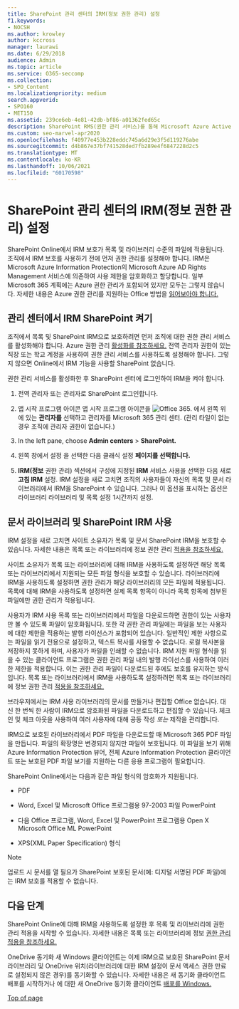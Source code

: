 ```yaml
---
title: SharePoint 관리 센터의 IRM(정보 권한 관리) 설정
f1.keywords:
- NOCSH
ms.author: krowley
author: kccross
manager: laurawi
ms.date: 6/29/2018
audience: Admin
ms.topic: article
ms.service: O365-seccomp
ms.collection:
- SPO_Content
ms.localizationpriority: medium
search.appverid:
- SPO160
- MET150
ms.assetid: 239ce6eb-4e81-42db-bf86-a01362fed65c
description: SharePoint RMS(권한 관리 서비스)를 통해 Microsoft Azure Active Directory 온라인 IRM을 사용하여 SharePoint 라이브러리를 보호하는 방법을 알아보습니다.
ms.custom: seo-marvel-apr2020
ms.openlocfilehash: f40977e453b228eddc745a6d29e3f5d119276abe
ms.sourcegitcommit: d4b867e37bf741528ded7fb289e4f6847228d2c5
ms.translationtype: MT
ms.contentlocale: ko-KR
ms.lasthandoff: 10/06/2021
ms.locfileid: "60170598"
---
```

# <a name="set-up-information-rights-management-irm-in-sharepoint-admin-center"></a>SharePoint 관리 센터의 IRM(정보 권한 관리) 설정

SharePoint Online에서 IRM 보호가 목록 및 라이브러리 수준의 파일에 적용됩니다. 조직에서 IRM 보호를 사용하기 전에 먼저 권한 관리를 설정해야 합니다. IRM은 Microsoft Azure Information Protection의 Microsoft Azure AD Rights Management 서비스에 의존하여 사용 제한을 암호화하고 할당합니다. 일부 Microsoft 365 계획에는 Azure 권한 관리가 포함되어 있지만 모두는 그렇지 않습니다. 자세한 내용은 Azure 권한 관리를 지원하는 Office 방법을 [읽어보아야 합니다.](/azure/information-protection/understand-explore/office-apps-services-support)
  
## <a name="turn-on-irm-service-using-sharepoint-admin-center"></a>관리 센터에서 IRM SharePoint 켜기

조직에서 목록 및 SharePoint IRM으로 보호하려면 먼저 조직에 대한 권한 관리 서비스를 활성화해야 합니다. Azure 권한 관리 [활성화를 참조하세요.](/information-protection/deploy-use/activate-service) 전역 관리자 권한이 있는 직장 또는 학교 계정을 사용하여 권한 관리 서비스를 사용하도록 설정해야 합니다. 그렇지 않으면 Online에서 IRM 기능을 사용할 SharePoint 없습니다.
  
권한 관리 서비스를 활성화한 후 SharePoint 센터에 로그인하여 IRM을 켜야 합니다.
  
1. 전역 관리자 또는 관리자로 SharePoint 로그인합니다.
    
2. 앱 시작 프로그램 아이콘 앱 시작 프로그램 아이콘을 ![ Office 365.](../media/e5aee650-c566-4100-aaad-4cc2355d909f.png) 에서 왼쪽 위에 있는 **관리자를** 선택하고 관리자를 Microsoft 365 관리 센터. (관리 타일이 없는 경우 조직에 관리자 권한이 없습니다.) 
    
3. In the left pane, choose **Admin centers** \> **SharePoint.**
    
4. 왼쪽 창에서 설정 을 선택한 다음 클래식 설정 **페이지를 선택합니다.**
    
5. **IRM(정보** 권한 관리) 섹션에서 구성에 지정된 **IRM** 서비스 사용을 선택한 다음 새로 **고침 IRM** 설정. IRM 설정을 새로 고치면 조직의 사용자들이 자신의 목록 및 문서 라이브러리에서 IRM을 SharePoint 수 있습니다. 그러나 이 옵션을 표시하는 옵션은 라이브러리 라이브러리 및 목록 설정 1시간까지 설정.
    
## <a name="irm-enable-sharepoint-document-libraries-and-lists"></a>문서 라이브러리 및 SharePoint IRM 사용
<a name="__toc220831191"> </a>

IRM 설정을 새로 고치면 사이트 소유자가 목록 및 문서 SharePoint IRM을 보호할 수 있습니다. 자세한 내용은 목록 또는 라이브러리에 정보 권한 관리 [적용을 참조하세요.](apply-irm-to-a-list-or-library.md)
  
사이트 소유자가 목록 또는 라이브러리에 대해 IRM을 사용하도록 설정하면 해당 목록 또는 라이브러리에서 지원되는 모든 파일 형식을 보호할 수 있습니다. 라이브러리에 IRM을 사용하도록 설정하면 권한 관리가 해당 라이브러리의 모든 파일에 적용됩니다. 목록에 대해 IRM을 사용하도록 설정하면 실제 목록 항목이 아니라 목록 항목에 첨부된 파일에만 권한 관리가 적용됩니다.
  
사용자가 IRM 사용 목록 또는 라이브러리에서 파일을 다운로드하면 권한이 있는 사용자만 볼 수 있도록 파일이 암호화됩니다. 또한 각 권한 관리 파일에는 파일을 보는 사용자에 대한 제한을 적용하는 발행 라이선스가 포함되어 있습니다. 일반적인 제한 사항으로는 파일을 읽기 전용으로 설정하고, 텍스트 복사를 사용할 수 없습니다. 로컬 복사본을 저장하지 못하게 하며, 사용자가 파일을 인쇄할 수 없습니다. IRM 지원 파일 형식을 읽을 수 있는 클라이언트 프로그램은 권한 관리 파일 내의 발행 라이선스를 사용하여 이러한 제한을 적용합니다. 이는 권한 관리 파일이 다운로드된 후에도 보호를 유지하는 방식입니다. 목록 또는 라이브러리에서 IRM을 사용하도록 설정하려면 목록 또는 라이브러리에 정보 권한 관리 [적용을 참조하세요.](apply-irm-to-a-list-or-library.md)
  
브라우저에서는 IRM 사용 라이브러리의 문서를 만들거나 편집할 Office 없습니다. 대신 한 번씩 한 사람이 IRM으로 암호화된 파일을 다운로드하고 편집할 수 있습니다. 체크 인 및 체크 아웃을 사용하여 여러 사용자에 대해 공동 작성  *또는*  제작을 관리합니다. 
  
IRM으로 보호된 라이브러리에서 PDF 파일을 다운로드할 때 Microsoft 365 PDF 파일을 만듭니다. 파일의 확장명은 변경되지 않지만 파일이 보호됩니다. 이 파일을 보기 위해 Azure Information Protection 뷰어, 전체 Azure Information Protection 클라이언트 또는 보호된 PDF 파일 보기를 지원하는 다른 응용 프로그램이 필요합니다. 
  
SharePoint Online에서는 다음과 같은 파일 형식의 암호화가 지원됩니다.
  
- PDF
    
- Word, Excel 및 Microsoft Office 프로그램용 97-2003 파일 PowerPoint
    
- 다음 Office 프로그램, Word, Excel 및 PowerPoint 프로그램용 Open X Microsoft Office ML PowerPoint
    
- XPS(XML Paper Specification) 형식
 
> [!NOTE]
> 업로드 시 문서를 열 필요가 SharePoint 보호된 문서(예: 디지털 서명된 PDF 파일)에는 IRM 보호를 적용할 수 없습니다. 

## <a name="next-steps"></a>다음 단계
<a name="__toc220831191"> </a>

SharePoint Online에 대해 IRM을 사용하도록 설정한 후 목록 및 라이브러리에 권한 관리 적용을 시작할 수 있습니다. 자세한 내용은 목록 또는 라이브러리에 정보 [권한 관리 적용을 참조하세요.](apply-irm-to-a-list-or-library.md)
  
OneDrive 동기화 새 Windows 클라이언트는 이제 IRM으로 보호된 SharePoint 문서 라이브러리 및 OneDrive 위치(라이브러리에 대한 IRM 설정이 문서 액세스 권한 만료로 설정되지 않은 경우)를 동기화할 수 있습니다. 자세한 내용은 새 동기화 클라이언트 배포를 시작하거나 에 대한 새 OneDrive 동기화 클라이언트 [배포를 Windows.](/onedrive/deploy-on-windows)
  
[Top of page](set-up-irm-in-sp-admin-center.md)